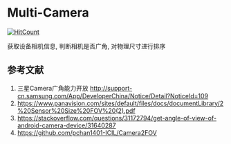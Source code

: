 # Multi-Camera

[![HitCount](http://hits.dwyl.com/charlie-captain/Multi-Camera.svg)](http://hits.dwyl.com/charlie-captain/Multi-Camera)

获取设备相机信息, 判断相机是否广角, 对物理尺寸进行排序

## 参考文献
1. 三星Camera广角能力开放 http://support-cn.samsung.com/App/DeveloperChina/Notice/Detail?NoticeId=109
2. https://www.panavision.com/sites/default/files/docs/documentLibrary/2%20Sensor%20Size%20FOV%20(2).pdf
3. https://stackoverflow.com/questions/31172794/get-angle-of-view-of-android-camera-device/31640287
4. https://github.com/pchan1401-ICIL/Camera2FOV
